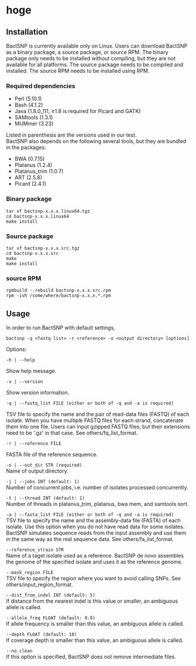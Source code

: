 # hoge

## Installation

BactSNP is currently available only on Linux. Users can download BactSNP as a binary package, a source package, or source RPM. The binary package only needs to be installed without compiling, but they are not available for all platforms. The source package needs to be compiled and installed. The source RPM needs to be installed using RPM.

### Required dependencies  

- Perl (5.10.1)  
- Bash (4.1.2)  
- Java (1.8.0_111, ≥1.8 is required for Picard and GATK)  
- SAMtools (1.3.1)  
- MUMmer (3.23)  

Listed in parenthesis are the versions used in our test.  
BactSNP also depends on the following several tools, but they are bundled in the packages:  
  
- BWA (0.7.15)  
- Platanus (1.2.4)  
- Platanus_trim (1.0.7)  
- ART (2.5.8)    
- Picard (2.4.1)  

### Binary package  

```
tar xf bactsnp-x.x.x.linux64.tgz  
cd bactsnp-x.x.x.linux64  
make install  
```

### Source package  

```
tar xf bactsnp-x.x.x.src.tgz  
cd bactsnp-x.x.x.src  
make
make install  
```

### source RPM

```
rpmbuild --rebuild bactsnp-x.x.x.src.rpm  
rpm -ivh /some/where/bactsnp-x.x.x.*.rpm  
```

## Usage
In order to run BactSNP with default settings,  

```bactsnp -q <fastq list> -r <reference> -o <output directory> [options]```

Options:  

```-h | --help```  

Show help message.    

```-v | --version```  

Show version information.  

```-q | --fastq_list FILE (either or both of -q and -a is required)```  

TSV file to specify the name and the pair of read-data files (FASTQ) of each isolate. When you have multiple FASTQ files for each strand, concatenate them into one file. Users can input gzipped FASTQ files, but their extensions need to be '.gz' in that case. See others/fq_list_format.  

```-r | --reference FILE```  

FASTA file of the reference sequence.  

```-o | --out_dir STR (required)```  
Name of output directory.  

```-j | --jobs INT (default: 1)```  
Number of concurrent jobs, i.e. number of isolates processed concurrently.  

```-t | --thread INT (default: 1)```  
Number of threads in platanus_trim, platanus, bwa mem, and samtools sort.  

```-a | --fasta_list FILE (either or both of -q and -a is required)```  
TSV file to specify the name and the assembly-data file (FASTA) of each isolate. Use this option when you do not have read data for some isolates. BactSNP simulates sequence reads from the input assembly and use them in the same way as the real sequence data. See others/fa_list_format.  

```--reference_strain STR```  
Name of a taget isolate used as a reference. BactSNP de novo assembles the genome of the specified isolate and uses it as the reference genome.  

```--mask_region FILE```  
TSV file to specify the region where you want to avoid calling SNPs. See others/input_region_format.  

```--dist_from_indel INT (default: 5)```  
If distance from the nearest indel is this value or smaller, an ambiguous allele is called.  

```--allele_freq FLOAT (default: 0.9)```  
If allele frequency is smaller than this value, an ambiguous allele is called.  

```--depth FLOAT (default: 10)```  
If coverage depth is smaller than this value, an ambiguous allele is called.  

```--no_clean```  
If this option is specified, BactSNP does not remove intermediate files.
